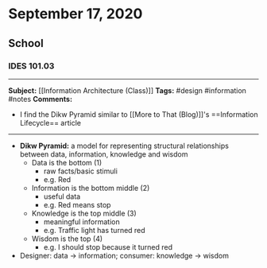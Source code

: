 # September 17, 2020
## School
### IDES 101.03
---
**Subject:**  [[Information Architecture (Class)]]
**Tags:** #design #information #notes 
**Comments:**
- I find the Dikw Pyramid similar to [[More to That (Blog)]]'s ==Information Lifecycle== article

---
- **Dikw Pyramid:** a model for representing structural relationships between data, information, knowledge and wisdom
	- Data is the bottom (1)
		- raw facts/basic stimuli
		- e.g. Red
	- Information is the bottom middle (2)
		- useful data
		- e.g. Red means stop
	- Knowledge is the top middle (3)
		- meaningful information
		- e.g. Traffic light has turned red
   - Wisdom is the top (4)
	   - e.g. I should stop because it turned red
- Designer: data -> information; consumer: knowledge -> wisdom
